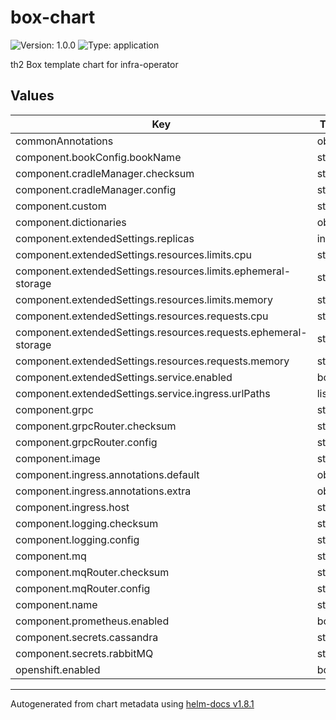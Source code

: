 # box-chart

![Version: 1.0.0](https://img.shields.io/badge/Version-1.0.0-informational?style=flat-square) ![Type: application](https://img.shields.io/badge/Type-application-informational?style=flat-square)

th2 Box template chart for infra-operator

## Values

| Key | Type | Default | Description |
|-----|------|---------|-------------|
| commonAnnotations | object | `{}` |  |
| component.bookConfig.bookName | string | `"defaultBook"` |  |
| component.cradleManager.checksum | string | `"cradleMangerchecksum"` |  |
| component.cradleManager.config | string | `nil` |  |
| component.custom | string | `nil` |  |
| component.dictionaries | object | `{}` |  |
| component.extendedSettings.replicas | int | `1` |  |
| component.extendedSettings.resources.limits.cpu | string | `"200m"` |  |
| component.extendedSettings.resources.limits.ephemeral-storage | string | `"1Gi"` |  |
| component.extendedSettings.resources.limits.memory | string | `"200Mi"` |  |
| component.extendedSettings.resources.requests.cpu | string | `"50m"` |  |
| component.extendedSettings.resources.requests.ephemeral-storage | string | `"1Gi"` |  |
| component.extendedSettings.resources.requests.memory | string | `"100Mi"` |  |
| component.extendedSettings.service.enabled | bool | `false` |  |
| component.extendedSettings.service.ingress.urlPaths | list | `[]` |  |
| component.grpc | string | `nil` |  |
| component.grpcRouter.checksum | string | `"grpcchecksum"` |  |
| component.grpcRouter.config | string | `nil` |  |
| component.image | string | `nil` |  |
| component.ingress.annotations.default | object | `{}` |  |
| component.ingress.annotations.extra | object | `{}` |  |
| component.ingress.host | string | `nil` |  |
| component.logging.checksum | string | `"loggingchecksum"` |  |
| component.logging.config | string | `nil` |  |
| component.mq | string | `nil` |  |
| component.mqRouter.checksum | string | `"mqchecksum"` |  |
| component.mqRouter.config | string | `nil` |  |
| component.name | string | `"comp1"` |  |
| component.prometheus.enabled | bool | `false` |  |
| component.secrets.cassandra | string | `"cassandra"` |  |
| component.secrets.rabbitMQ | string | `"rabbitMQ"` |  |
| openshift.enabled | bool | `false` |  |

-----------------------------------------------
Autogenerated from chart metadata using [helm-docs v1.8.1](https://github.com/norwoodj/helm-docs/releases/v1.8.1)
